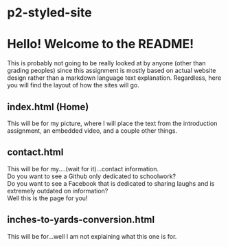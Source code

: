# p2-styled-site
# Hello! Welcome to the README!
This is probably not going to be really looked at by anyone (other than grading peoples) since this assignment is mostly based on actual website design rather than a markdown language text explanation. Regardless, here you will find the layout of how the sites will go.

## index.html (Home)
This will be for my picture, where I will place the text from the introduction assignment, an embedded video, and a couple other things.

## contact.html
This will be for my....(wait for it)...contact information.  
Do you want to see a Github only dedicated to schoolwork?  
Do you want to see a Facebook that is dedicated to sharing laughs and is extremely outdated on information?  
Well this is the page for you!

## inches-to-yards-conversion.html
This will be for...well I am not explaining what this one is for.